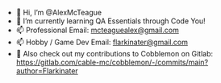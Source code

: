 - 👋 Hi, I’m @AlexMcTeague
- 🌱 I’m currently learning QA Essentials through Code You!
- 📫 Professional Email: mcteaguealex@gmail.com
- 📫 Hobby / Game Dev Email: flarkinater@gmail.com
- 🔗 Also check out my contributions to Cobblemon on Gitlab: https://gitlab.com/cable-mc/cobblemon/-/commits/main?author=Flarkinater

<!---
AlexMcTeague/AlexMcTeague is a ✨ special ✨ repository because its `README.md` (this file) appears on your GitHub profile.
You can click the Preview link to take a look at your changes.
--->
